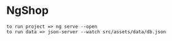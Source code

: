# NgShop
```
to run project => ng serve --open
to run data => json-server --watch src/assets/data/db.json
```
